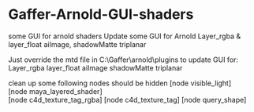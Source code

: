 # Gaffer-Arnold-GUI-shaders
some GUI for arnold shaders
Update some GUI for Arnold
Layer_rgba & layer_float
aiImage, shadowMatte triplanar

Just override the mtd file in C:\Gaffer\arnold\plugins
to update GUI for:
Layer_rgba
layer_float
aiImage
shadowMatte
triplanar

clean up some following nodes should be hidden
[node visible_light]	
[node maya_layered_shader]	
[node c4d_texture_tag_rgba]
[node c4d_texture_tag]
[node query_shape]
